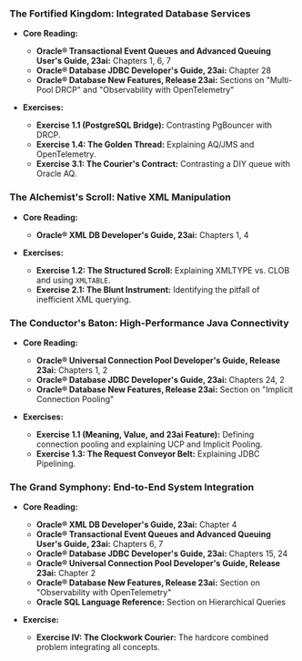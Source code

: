 ### **The Fortified Kingdom: Integrated Database Services**

*   **Core Reading:**
    *   **Oracle® Transactional Event Queues and Advanced Queuing User's Guide, 23ai:** Chapters 1, 6, 7
    *   **Oracle® Database JDBC Developer's Guide, 23ai:** Chapter 28
    *   **Oracle® Database New Features, Release 23ai:** Sections on "Multi-Pool DRCP" and "Observability with OpenTelemetry"

*   **Exercises:**
    *   **Exercise 1.1 (PostgreSQL Bridge):** Contrasting PgBouncer with DRCP.
    *   **Exercise 1.4: The Golden Thread:** Explaining AQ/JMS and OpenTelemetry.
    *   **Exercise 3.1: The Courier's Contract:** Contrasting a DIY queue with Oracle AQ.

### **The Alchemist's Scroll: Native XML Manipulation**

*   **Core Reading:**
    *   **Oracle® XML DB Developer's Guide, 23ai:** Chapters 1, 4

*   **Exercises:**
    *   **Exercise 1.2: The Structured Scroll:** Explaining XMLTYPE vs. CLOB and using `XMLTABLE`.
    *   **Exercise 2.1: The Blunt Instrument:** Identifying the pitfall of inefficient XML querying.

### **The Conductor's Baton: High-Performance Java Connectivity**

*   **Core Reading:**
    *   **Oracle® Universal Connection Pool Developer's Guide, Release 23ai:** Chapters 1, 2
    *   **Oracle® Database JDBC Developer's Guide, 23ai:** Chapters 24, 2
    *   **Oracle® Database New Features, Release 23ai:** Section on "Implicit Connection Pooling"

*   **Exercises:**
    *   **Exercise 1.1 (Meaning, Value, and 23ai Feature):** Defining connection pooling and explaining UCP and Implicit Pooling.
    *   **Exercise 1.3: The Request Conveyor Belt:** Explaining JDBC Pipelining.

### **The Grand Symphony: End-to-End System Integration**

*   **Core Reading:**
    *   **Oracle® XML DB Developer's Guide, 23ai:** Chapter 4
    *   **Oracle® Transactional Event Queues and Advanced Queuing User's Guide, 23ai:** Chapters 6, 7
    *   **Oracle® Database JDBC Developer's Guide, 23ai:** Chapters 15, 24
    *   **Oracle® Universal Connection Pool Developer's Guide, Release 23ai:** Chapter 2
    *   **Oracle® Database New Features, Release 23ai:** Section on "Observability with OpenTelemetry"
    *   **Oracle SQL Language Reference:** Section on Hierarchical Queries

*   **Exercise:**
    *   **Exercise IV: The Clockwork Courier:** The hardcore combined problem integrating all concepts.